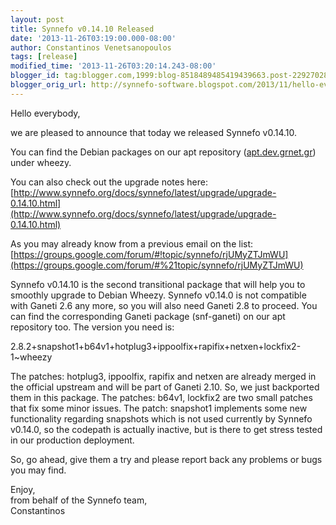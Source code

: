```yaml
---
layout: post
title: Synnefo v0.14.10 Released
date: '2013-11-26T03:19:00.000-08:00'
author: Constantinos Venetsanopoulos
tags: [release]
modified_time: '2013-11-26T03:20:14.243-08:00'
blogger_id: tag:blogger.com,1999:blog-8518489485419439663.post-229270281575781534
blogger_orig_url: http://synnefo-software.blogspot.com/2013/11/hello-everybody-we-are-pleased-to.html
---
```


Hello everybody, 

we are pleased to announce that today we released Synnefo v0.14.10. <!--break-->

You can find the Debian packages on our apt repository ([apt.dev.grnet.gr](http://apt.dev.grnet.gr/wheezy/)) under wheezy. 

You can also check out the upgrade notes here: [http://www.synnefo.org/docs/synnefo/latest/upgrade/upgrade-0.14.10.html](http://www.synnefo.org/docs/synnefo/latest/upgrade/upgrade-0.14.10.html)

As you may already know from a previous email on the list: [https://groups.google.com/forum/#!topic/synnefo/rjUMyZTJmWU](https://groups.google.com/forum/#%21topic/synnefo/rjUMyZTJmWU)

Synnefo v0.14.10 is the second transitional package that will help you to smoothly upgrade to Debian Wheezy. Synnefo v0.14.0 is not compatible with Ganeti 2.6 any more, so you will also need Ganeti 2.8 to proceed. You can find the corresponding Ganeti package (snf-ganeti) on our apt repository too. The version you need is: 

2.8.2+snapshot1+b64v1+hotplug3+ippoolfix+rapifix+netxen+lockfix2-1~wheezy 

The patches: hotplug3, ippoolfix, rapifix and netxen are already merged in the official upstream and will be part of Ganeti 2.10. So, we just backported them in this package. The patches: b64v1, lockfix2 are two small patches that fix some minor issues. The patch: snapshot1 implements some new functionality regarding snapshots which is not used currently by Synnefo v0.14.0, so the codepath is actually inactive, but is there to get stress tested in our production deployment. 

So, go ahead, give them a try and please report back any problems or bugs you may find.

Enjoy,  
from behalf of the Synnefo team,  
Constantinos 